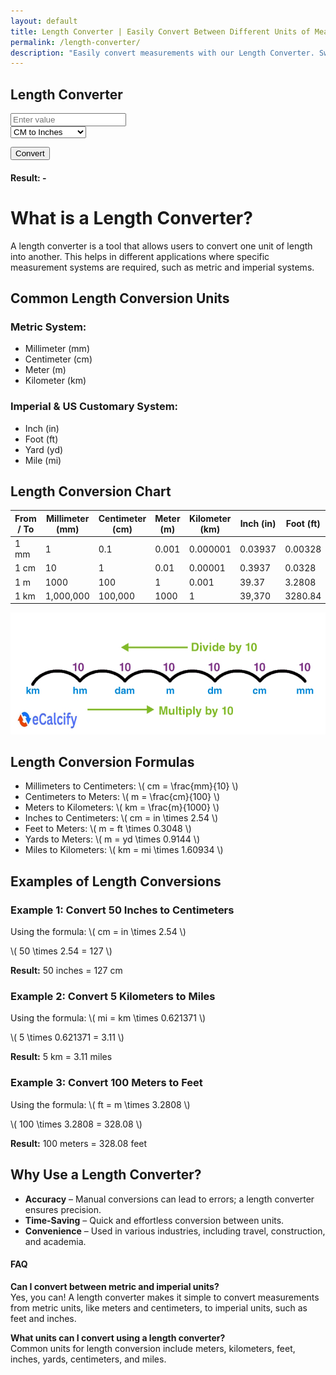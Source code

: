 ```yaml
---
layout: default
title: Length Converter | Easily Convert Between Different Units of Measurement
permalink: /length-converter/
description: "Easily convert measurements with our Length Converter. Switch between units instantly and get accurate results in just a few clicks!"
---
```

<style>
 .conversion-box:hover {
            background-color:rgb(152, 196, 243) !important; /* Bootstrap primary color */
            color: white !important;
  }
</style>
<div class="container p-4">
    <div class="card shadow-lg p-4 col-12 col-sm-8 col-md-6">
        <h2 class="text-center mb-4">Length Converter</h2>
 <div class="mb-3">
            <input type="number" id="inputValue" class="form-control" placeholder="Enter value">
        </div>
<div class="mb-3">
            <select id="conversionType" class="form-select">
                <option value="cmToInches">CM to Inches</option>
                <option value="inchesToCm">Inches to CM</option>
                <option value="mmToInches">MM to Inches</option>
                <option value="inchesToMm">Inches to MM</option>
                <option value="metersToFeet">Meters to Feet</option>
                <option value="feetToMeters">Feet to Meters</option>
                <option value="kmToMiles">KM to Miles</option>
                <option value="milesToKm">Miles to KM</option>
                <option value="cmToFeet">CM to Feet</option>
                <option value="feetToCm">Feet to CM</option>
                <option value="inchesToFeet">Inches to Feet</option>
                <option value="feetToInches">Feet to Inches</option>
                <option value="metersToYards">Meters to Yards</option>
                <option value="yardsToMeters">Yards to Meters</option>
                <option value="mmToCm">MM to CM</option>
                <option value="cmToMm">CM to MM</option>
                <option value="cmToKm">CM to KM</option>
                <option value="kmToCm">KM to CM</option>
                <option value="mmToFeet">MM to Feet</option>
                <option value="feetToMm">Feet to MM</option>
                <option value="metersToMiles">Meters to Miles</option>
                <option value="milesToMeters">Miles to Meters</option>
                <option value="feetToMiles">Feet to Miles</option>
                <option value="milesToFeet">Miles to Feet</option>
                <option value="yardsToFeet">Yards to Feet</option>
                <option value="feetToYards">Feet to Yards</option>
                <option value="inchesToMeters">Inches to Meters</option>
                <option value="metersToInches">Meters to Inches</option>
                <option value="kmToMm">KM to MM</option>
                <option value="mmToKm">MM to KM</option>
                <option value="inchesToYards">Inches to Yards</option>
                <option value="yardsToInches">Yards to Inches</option>
                <option value="yardsToMiles">Yards to Miles</option>
                <option value="milesToYards">Miles to Yards</option>
            </select>
        </div>

<button class="btn btn-primary btn-shadow w-100" onclick="convert()">Convert</button>
<div class="mt-3">
            <h4>Result: <span id="result">-</span></h4>
        </div>
    </div>
</div>

<!-- length convert -->
<div class="row g-3">
        <script>
            const conversions = [
                "CM to Inches", "Inches to CM", "MM to Inches", "Inches to MM",
                "Meters to Feet", "Feet to Meters", "KM to Miles", "Miles to KM",
                "CM to Feet", "Feet to CM", "Inches to Feet", "Feet to Inches",
                "Meters to Yards", "Yards to Meters", "MM to CM", "CM to MM",
                "CM to KM", "KM to CM", "MM to Feet", "Feet to MM",
                "Meters to Miles", "Miles to Meters", "Feet to Miles", "Miles to Feet",
                "Yards to Feet", "Feet to Yards", "Inches to Meters", "Meters to Inches",
                "KM to MM", "MM to KM", "Inches to Yards", "Yards to Inches",
                "Yards to Miles", "Miles to Yards"
            ];
            conversions.forEach(conversion => {
                let url = conversion.toLowerCase().replace(/ /g, "-"); // Convert to lowercase and replace spaces with '-'
                document.write(`
                    <div class="col-md-4 col-lg-2">
                        <a href="/length-converter/#${url}" class="text-dark text-decoration-none">
                            <div class="p-3 bg-light text-center rounded shadow transition conversion-box">
                                ${conversion}
                            </div>
                        </a>
                    </div>
                `);
            });
 </script>
</div>

<!-- Article part -->
<h1 class="pt-4">What is a Length Converter?</h1>
<p>A length converter is a tool that allows users to convert one unit of length into another. This helps in different applications where specific measurement systems are required, such as metric and imperial systems. </p>

<h2>Common Length Conversion Units</h2>
<h3>Metric System:</h3>
<ul><li>Millimeter (mm)</li><li>Centimeter (cm)</li><li>Meter (m)</li><li>Kilometer (km)</li></ul>
    
<h3>Imperial & US Customary System:</h3>
<ul><li>Inch (in)</li><li>Foot (ft)</li><li>Yard (yd)</li><li>Mile (mi)</li></ul>

<h2>Length Conversion Chart</h2>
   <div class="table-responsive text-center">
        <table class="table table-bordered">
            <thead class="table-primary">
                <tr>
                    <th>From / To</th>
                    <th>Millimeter (mm)</th>
                    <th>Centimeter (cm)</th>
                    <th>Meter (m)</th>
                    <th>Kilometer (km)</th>
                    <th>Inch (in)</th>
                    <th>Foot (ft)</th>
                    <th>Yard (yd)</th>
                    <th>Mile (mi)</th>
                </tr>
            </thead>
            <tbody>
                <tr><td>1 mm</td><td>1</td><td>0.1</td><td>0.001</td><td>0.000001</td><td>0.03937</td><td>0.00328</td><td>0.00109</td><td>0.00000062</td></tr>
                <tr><td>1 cm</td><td>10</td><td>1</td><td>0.01</td><td>0.00001</td><td>0.3937</td><td>0.0328</td><td>0.01094</td><td>0.0000062</td></tr>
                <tr><td>1 m</td><td>1000</td><td>100</td><td>1</td><td>0.001</td><td>39.37</td><td>3.2808</td><td>1.094</td><td>0.000621</td></tr>
                <tr><td>1 km</td><td>1,000,000</td><td>100,000</td><td>1000</td><td>1</td><td>39,370</td><td>3280.84</td><td>1093.61</td><td>0.621371</td></tr>
            </tbody>
        </table>
    </div>
<img class="img-fluid" alt="Length Measurement Conversion Chart – Metric" src="/assets/images/length-conversion-1.jpg" fetchpriority="high" loading="auto" style="object-fit: contain;" />
<h2>Length Conversion Formulas</h2>
<ul>
<li>Millimeters to Centimeters: \( cm = \frac{mm}{10} \)</li>
<li>Centimeters to Meters: \( m = \frac{cm}{100} \)</li>
<li>Meters to Kilometers: \( km = \frac{m}{1000} \)</li>
<li>Inches to Centimeters: \( cm = in \times 2.54 \)</li>
<li>Feet to Meters: \( m = ft \times 0.3048 \)</li>
<li>Yards to Meters: \( m = yd \times 0.9144 \)</li>
<li>Miles to Kilometers: \( km = mi \times 1.60934 \)</li>
</ul>

<h2>Examples of Length Conversions</h2>
<h3>Example 1: Convert 50 Inches to Centimeters</h3>
<p>Using the formula: \( cm = in \times 2.54 \)</p>
<p>\( 50 \times 2.54 = 127 \)</p>
<p><strong>Result:</strong> 50 inches = 127 cm</p>

<h3>Example 2: Convert 5 Kilometers to Miles</h3>
<p>Using the formula: \( mi = km \times 0.621371 \)</p>
<p>\( 5 \times 0.621371 = 3.11 \)</p>
<p><strong>Result:</strong> 5 km = 3.11 miles</p>

<h3>Example 3: Convert 100 Meters to Feet</h3>
<p>Using the formula: \( ft = m \times 3.2808 \)</p>
<p>\( 100 \times 3.2808 = 328.08 \)</p>
<p><strong>Result:</strong> 100 meters = 328.08 feet</p>

<h2>Why Use a Length Converter?</h2>
<ul>
<li><strong>Accuracy</strong> – Manual conversions can lead to errors; a length converter ensures precision.</li>
<li><strong>Time-Saving</strong> – Quick and effortless conversion between units.</li>
<li><strong>Convenience</strong> – Used in various industries, including travel, construction, and academia.</li>
</ul>

<h4>FAQ</h4>
<p><strong>Can I convert between metric and imperial units? </strong> <br>
Yes, you can! A length converter makes it simple to convert measurements from metric units, like meters and centimeters, to imperial units, such as feet and inches.</p>
<p><strong>What units can I convert using a length converter? </strong><br>
Common units for length conversion include meters, kilometers, feet, inches, yards, centimeters, and miles.</p>

<!-- Article Part close -->
<script>
        function convert() {
            let value = parseFloat(document.getElementById("inputValue").value);
            let type = document.getElementById("conversionType").value;
            let result = 0;

            const conversions = {
                cmToInches: value => value / 2.54,
                inchesToCm: value => value * 2.54,
                mmToInches: value => value / 25.4,
                inchesToMm: value => value * 25.4,
                metersToFeet: value => value * 3.28084,
                feetToMeters: value => value / 3.28084,
                kmToMiles: value => value * 0.621371,
                milesToKm: value => value / 0.621371,
                cmToFeet: value => value / 30.48,
                feetToCm: value => value * 30.48,
                inchesToFeet: value => value / 12,
                feetToInches: value => value * 12,
                metersToYards: value => value * 1.09361,
                yardsToMeters: value => value / 1.09361,
                mmToCm: value => value / 10,
                cmToMm: value => value * 10,
                cmToKm: value => value / 100000,
                kmToCm: value => value * 100000,
                mmToFeet: value => value / 304.8,
                feetToMm: value => value * 304.8,
                metersToMiles: value => value / 1609.34,
                milesToMeters: value => value * 1609.34,
                feetToMiles: value => value / 5280,
                milesToFeet: value => value * 5280,
                yardsToFeet: value => value * 3,
                feetToYards: value => value / 3,
                inchesToMeters: value => value / 39.37,
                metersToInches: value => value * 39.37,
                kmToMm: value => value * 1000000,
                mmToKm: value => value / 1000000,
                inchesToYards: value => value / 36,
                yardsToInches: value => value * 36,
                yardsToMiles: value => value / 1760,
                milesToYards: value => value * 1760
            };

            if (!isNaN(value) && conversions[type]) {
                result = conversions[type](value).toFixed(4);
            } else {
                result = "Invalid input";
            }

            document.getElementById("result").textContent = result;
        }
</script>

<!-- <script src="https://cdn.jsdelivr.net/npm/bootstrap@5.3.0/dist/js/bootstrap.bundle.min.js"></script> -->
<script src="https://polyfill.io/v3/polyfill.min.js?features=es6"></script>
<script id="MathJax-script" async src="https://cdn.jsdelivr.net/npm/mathjax@3/es5/tex-mml-chtml.js"></script>
